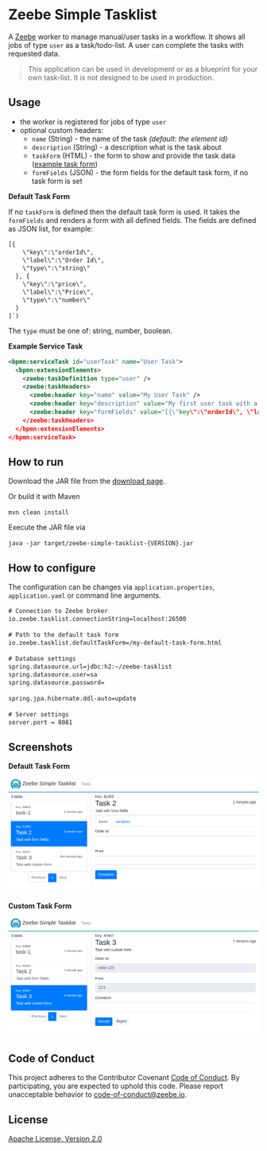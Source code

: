 Zeebe Simple Tasklist
=========================

A [Zeebe](https://zeebe.io) worker to manage manual/user tasks in a workflow. It shows all jobs of type `user` as a task/todo-list. A user can complete the tasks with requested data. 

> This application can be used in development or as a blueprint for your own task-list. It is not designed to be used in production. 

## Usage

* the worker is registered for jobs of type `user`
* optional custom headers:
  * `name` (String) - the name of the task _(default: the element id)_
  * `description` (String) - a description what is the task about
  * `taskForm` (HTML) - the form to show and provide the task data ([example task form](https://github.com/zeebe-io/zeebe-simple-tasklist/blob/master/src/test/resources/custom-task-form.html))
  * `formFields` (JSON) - the form fields for the default task form, if no task form is set

**Default Task Form**

If no `taskForm` is defined then the default task form is used. It takes the `formFields` and renders a form with all defined fields. The fields are defined as JSON list, for example:

```
[{
    \"key\":\"orderId\", 
    \"label\":\"Order Id\", 
    \"type\":\"string\"
  }, {
    \"key\":\"price\", 
    \"label\":\"Price\", 
    \"type\":\"number\"
  }
]`)
```

The `type` must be one of: string, number, boolean.

**Example Service Task**

```xml
<bpmn:serviceTask id="userTask" name="User Task">
  <bpmn:extensionElements>
    <zeebe:taskDefinition type="user" />
    <zeebe:taskHeaders>
      <zeebe:header key="name" value="My User Task" />
      <zeebe:header key="description" value="My first user task with a form field." />
      <zeebe:header key="formFields" value="[{\"key\":\"orderId\", \"label\":\"Order Id\", \"type\":\"string\"}]" />
    </zeebe:taskHeaders>
  </bpmn:extensionElements>
</bpmn:serviceTask>
```

## How to run

Download the JAR file from the [download page](https://github.com/zeebe-io/zeebe-simple-tasklist/releases).

Or build it with Maven

`mvn clean install`

Execute the JAR file via

`java -jar target/zeebe-simple-tasklist-{VERSION}.jar`

## How to configure

The configuration can be changes via `application.properties`, `application.yaml` or command line arguments.

```
# Connection to Zeebe broker
io.zeebe.tasklist.connectionString=localhost:26500

# Path to the default task form  
io.zeebe.tasklist.defaultTaskForm=/my-default-task-form.html

# Database settings
spring.datasource.url=jdbc:h2:~/zeebe-tasklist
spring.datasource.user=sa
spring.datasource.password=

spring.jpa.hibernate.ddl-auto=update

# Server settings
server.port = 8081
```

## Screenshots

**Default Task Form**

![screenshot](docs/generic-task-form.png)

**Custom Task Form**

![screenshot](docs/custom-task-form.png)

## Code of Conduct

This project adheres to the Contributor Covenant [Code of
Conduct](/CODE_OF_CONDUCT.md). By participating, you are expected to uphold
this code. Please report unacceptable behavior to code-of-conduct@zeebe.io.

## License

[Apache License, Version 2.0](/LICENSE) 

[broker-core]: https://github.com/zeebe-io/zeebe/tree/master/broker-core
[agpl]: https://github.com/zeebe-io/zeebe/blob/master/GNU-AGPL-3.0
